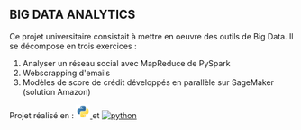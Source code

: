 ## BIG DATA ANALYTICS

Ce projet universitaire consistait à mettre en oeuvre des outils de Big Data. Il se décompose en trois exercices : 

1. Analyser un réseau social avec MapReduce de PySpark
2. Webscrapping d'emails
3. Modèles de score de crédit développés en parallèle sur SageMaker (solution Amazon)

Projet réalisé en : <a href="https://www.python.org"  rel="noreferrer"> <img src="https://raw.githubusercontent.com/devicons/devicon/master/icons/python/python-original.svg" alt="python" width="25" height="25"/> </a>  et  <a href="https://spark.apache.org/docs/latest/api/python/index.html#" rel="noreferrer"> <img src="https://upload.wikimedia.org/wikipedia/commons/f/f3/Apache_Spark_logo.svg" alt="python" width="25" height="25"/> </a>
